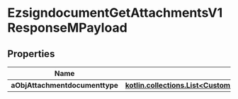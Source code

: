 
# EzsigndocumentGetAttachmentsV1ResponseMPayload

## Properties
| Name | Type | Description | Notes |
| ------------ | ------------- | ------------- | ------------- |
| **aObjAttachmentdocumenttype** | [**kotlin.collections.List&lt;CustomAttachmentdocumenttypeResponse&gt;**](CustomAttachmentdocumenttypeResponse.md) |  |  |



